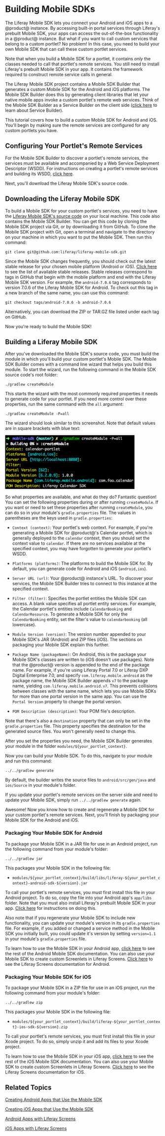 # Building Mobile SDKs [](id=building-mobile-sdks)

The Liferay Mobile SDK lets you connect your Android and iOS apps to a @product@ 
instance. By accessing built-in portal services through Liferay's prebuilt 
Mobile SDK, your apps can access the out-of-the-box functionality in a @product@ 
instance. But what if you want to call custom services that belong to a custom 
portlet? No problem! In this case, you need to build your own Mobile SDK that 
can call these custom portlet services. 

Note that when you build a Mobile SDK for a portlet, it contains *only* the 
classes needed to call that portlet's remote services. You still need to install 
Liferay's prebuilt Mobile SDK in your app. It contains the framework required to 
construct remote service calls in general. 

The Liferay Mobile SDK project contains a Mobile SDK Builder that generates a 
custom Mobile SDK for the Android and iOS platforms. The Mobile SDK Builder 
does this by generating client libraries that let your native mobile apps invoke 
a custom portlet's remote web services. Think of the Mobile SDK Builder as a 
Service Builder on the client side 
([click here](/develop/tutorials/-/knowledge_base/7-0/service-builder) 
to learn about Service Builder). 

This tutorial covers how to build a custom Mobile SDK for Android and iOS. 
You'll begin by making sure the remote services are configured for any custom 
portlets you have. 

## Configuring Your Portlet's Remote Services [](id=configuring-your-portlets-remote-services)

For the Mobile SDK Builder to discover a portlet's remote services, the services 
must be available and accompanied by a Web Service Deployment Descriptor (WSDD). 
For instructions on creating a portlet's remote services and building its WSDD, 
[click here](/develop/tutorials/-/knowledge_base/7-0/creating-remote-services). 

Next, you'll download the Liferay Mobile SDK's source code. 

## Downloading the Liferay Mobile SDK [](id=downloading-the-liferay-mobile-sdk)

To build a Mobile SDK for your custom portlet's services, you need to have the 
[Liferay Mobile SDK's source code](https://github.com/liferay/liferay-mobile-sdk) 
on your local machine. This code also contains the Mobile SDK Builder. You can 
get this code by cloning the Mobile SDK project via Git, or by downloading it 
from GitHub. To clone the Mobile SDK project with Git, open a terminal and 
navigate to the directory on your machine in which you want to put the Mobile 
SDK. Then run this command: 

    git clone git@github.com:liferay/liferay-mobile-sdk.git

Since the Mobile SDK changes frequently, you should check out the latest stable 
release for your chosen mobile platform (Android or iOS). 
[Click here](https://github.com/liferay/liferay-mobile-sdk/releases) 
to see the list of available stable releases. Stable releases correspond to tags 
in GitHub that begin with the mobile platform and end with the Liferay Mobile 
SDK version. For example, the `android-7.0.6` tag corresponds to version 7.0.6 
of the Liferay Mobile SDK for Android. To check out this tag in a new branch of 
the same name, you can use this command: 

    git checkout tags/android-7.0.6 -b android-7.0.6

Alternatively, you can download the ZIP or TAR.GZ file listed under each tag on 
GitHub. 

Now you're ready to build the Mobile SDK! 

## Building a Liferay Mobile SDK [](id=building-a-liferay-mobile-sdk)

After you've downloaded the Mobile SDK's source code, you must build the module 
in which you'll build your custom portlet's Mobile SDK. The Mobile SDK Builder 
comes with a command line wizard that helps you build this module. To start the 
wizard, run the following command in the Mobile SDK source code's root folder: 

    ./gradlew createModule

This starts the wizard with the most commonly required properties it needs to 
generate code for your portlet. If you need more control over these properties, 
run the same command with the `all` argument:

    ./gradlew createModule -P=all

The wizard should look similar to this screenshot. Note that default values are 
in square brackets with blue text:

![Figure 1: The Mobile SDK Builder's wizard lets you specify property values for building your module.](../../../images/mobile-sdk-create-module.png)

So what properties are available, and what do they do? Fantastic question! You 
can set the following properties during or after running `createModule`. If you 
want or need to set these properties after running `createModule`, you can do so 
in your module's `gradle.properties` file. The values in parentheses are the 
keys used in `gradle.properties`: 

- `Context (context)`: Your portlet's web context. For example, if you're 
generating a Mobile SDK for @product@'s Calendar portlet, which is generally 
deployed to the `calendar` context, then you should set the context value to 
`calendar`. If there are no services available at the specified context, you may 
have forgotten to generate your portlet's WSDD. 

- `Platforms (platforms)`: The platforms to build the Mobile SDK for. By 
default, you can generate code for Android and iOS (`android,ios`). 

- `Server URL (url)`: Your @product@ instance's URL. To discover your services, 
the Mobile SDK Builder tries to connect to this instance at the specified 
context. 

- `Filter (filter)`: Specifies the portlet entities the Mobile SDK can access. A 
blank value specifies all portlet entity services. For example, the Calendar 
portlet's entities include `CalendarBooking` and `CalendarResource`. To generate 
a Mobile SDK for only the `CalendarBooking` entity, set the filter's value to 
`calendarbooking` (all lowercase). 

- `Module Version (version)`: The version number appended to your Mobile SDK's 
JAR (Android) and ZIP files (iOS). The sections on packaging your Mobile SDK 
explain this further. 

- `Package Name (packageName)`: On Android, this is the package your Mobile 
SDK's classes are written to (iOS doesn't use packages). Note that the @product@ 
version is appended to the end of the package name. For example, if you're using 
Liferay Portal 7.0 or Liferay DXP Digital Enterprise 7.0, and specify 
`com.liferay.mobile.android` as the package name, the Mobile SDK Builder appends 
`v7` to the package name, yielding `com.liferay.mobile.android.v7`. This 
prevents collisions between classes with the same name, which lets you use 
Mobile SDKs for more than one portal version in the same app. You can use the 
`Portal Version` property to change the portal version. 

- `POM Description (description)`: Your POM file's description. 

Note that there's also a `destination` property that can only be set in the
`gradle.properties` file. This property specifies the destination for the 
generated source files. You won't generally need to change this. 

After you set the properties you need, the Mobile SDK Builder generates your 
module in the folder `modules/${your_portlet_context}`. 

Now you can build your Mobile SDK. To do this, navigate to your module and run 
this command: 

    ../../gradlew generate

By default, the builder writes the source files to `android/src/gen/java` and 
`ios/Source` in your module's folder. 

If you update your portlet's remote services on the server side and need to 
update your Mobile SDK, simply run `../../gradlew generate` again. 

Awesome! Now you know how to create and regenerate a Mobile SDK for your custom 
portlet's remote services. Next, you'll finish by packaging your Mobile SDK for 
the Android and iOS. 

### Packaging Your Mobile SDK for Android [](id=packaging-your-mobile-sdk-for-android)

To package your Mobile SDK in a JAR file for use in an Android project, run the 
following command from your module's folder: 

    ../../gradlew jar

This packages your Mobile SDK in the following file: 

- `modules/${your_portlet_context}/build/libs/liferay-${your_portlet_context}-android-sdk-${version}.jar`

To call your portlet's remote services, you must first install this file in your 
Android project. To do so, copy the file into your Android app's `app/libs` 
folder. Note that you must also install Liferay's prebuilt Mobile SDK in your 
app. 
[Click here](/develop/tutorials/-/knowledge_base/7-0/making-liferay-and-custom-portlet-services-available-in-your-android-app#adding-the-sdk-to-your-gradle-project) 
for instructions on doing this. 

Also note that if you regenerate your Mobile SDK to include new functionality, 
you can update your module's version in its `gradle.properties` file. For 
example, if you added or changed a service method in the Mobile SDK you 
initially built, you could update it's version by setting `version=1.1` in your 
module's `gradle.properties` file. 

To learn how to use the Mobile SDK in your Android app, 
[click here](/develop/tutorials/-/knowledge_base/7-0/creating-android-apps-that-use-the-mobile-sdk) 
to see the rest of the Android Mobile SDK documentation. You can also use your 
Mobile SDK to create custom Screenlets in Liferay Screens. 
[Click here](/develop/tutorials/-/knowledge_base/7-0/android-apps-with-liferay-screens) 
to see the Liferay Screens documentation for Android.

### Packaging Your Mobile SDK for iOS [](id=packaging-your-mobile-sdk-for-ios)

To package your Mobile SDK in a ZIP file for use in an iOS project, run the 
following command from your module's folder: 

    ../../gradlew zip

This packages your Mobile SDK in the following file: 

- `modules/${your_portlet_context}/build/liferay-${your_portlet_context}-ios-sdk-${version}.zip`

To call your portlet's remote services, you must first install this file in your 
Xcode project. To do so, simply unzip it and add its files to your Xcode 
project. 

To learn how to use the Mobile SDK in your iOS app, 
[click here](/develop/tutorials/-/knowledge_base/7-0/creating-ios-apps-that-use-the-mobile-sdk) 
to see the rest of the iOS Mobile SDK documentation. You can also use your 
Mobile SDK to create custom Screenlets in Liferay Screens. 
[Click here](/develop/tutorials/-/knowledge_base/7-0/ios-apps-with-liferay-screens) 
to see the Liferay Screens documentation for iOS. 

## Related Topics [](id=related-topics)

[Creating Android Apps that Use the Mobile SDK](/develop/tutorials/-/knowledge_base/7-0/creating-android-apps-that-use-the-mobile-sdk)

[Creating iOS Apps that Use the Mobile SDK](/develop/tutorials/-/knowledge_base/7-0/creating-ios-apps-that-use-the-mobile-sdk)

[Android Apps with Liferay Screens](/develop/tutorials/-/knowledge_base/7-0/android-apps-with-liferay-screens)

[iOS Apps with Liferay Screens](/develop/tutorials/-/knowledge_base/7-0/ios-apps-with-liferay-screens)
